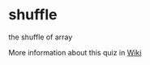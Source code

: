 # shuffle
the shuffle of array

More information about this quiz in [Wiki](https://github.com/longyiyiyu/cake/wiki/quiz2_zh_cn)